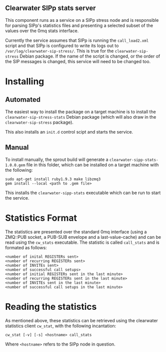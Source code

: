 ## Clearwater SIPp stats server

This component runs as a service on a SIPp stress node and is responsible for parsing SIPp's statistics files and presenting a selected subset of the values over the 0mq stats interface.

Currently the service assumes that SIPp is running the `call_load2.xml` script and that SIPp is configured to write its logs out to `/var/log/clearwater-sip-stress/`.  This is true for the `clearwater-sip-stress` Debian package.  If the name of the script is changed, or the order of the SIP messages is changed, this service will need to be changed too.

# Installing

## Automated

The easiest way to install the package on a target machine is to install the `clearwater-sip-stress-stats` Debian package (which will also draw in the `clearwater-sip-stress` package).

This also installs an `init.d` control scipt and starts the service.

## Manual

To install manually, the sprout build will generate a `clearwater-sipp-stats-1.0.0.gem` file in this folder, which can be installed on a target machine with the following:

    sudo apt-get install ruby1.9.3 make libzmq3
    gem install --local <path to .gem file>

This installs the `clearwater-sipp-stats` executable which can be run to start the service.

# Statistics Format

The statistics are presented over the standard 0mq interface (using a ZMQ::PUB socket, a PUB-SUB envelope and a last-value-cache) and can be read using the `cw_stats` executable.  The statistic is called `call_stats` and is formated as follows:

    <number of inital REGISTERs sent>
    <number of recurring REGISTERs sent>
    <number of INVITEs sent>
    <number of successful call setups>
    <number of initial REGISTERs sent in the last minute>
    <number of recurring REGISTERs sent in the last minute>
    <number of INVITEs sent in the last minute>
    <number of successful call setups in the last minute>

# Reading the statistics

As mentioned above, these statistics can be retrieved using the clearwater statistics client `cw_stat`, with the following incantation:

    cw_stat [-v] [-s] <hostname> call_stats

Where `<hostname>` refers to the SIPp node in question.
